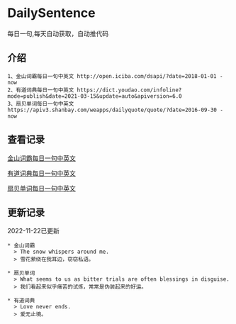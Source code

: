 # DailySentence

每日一句,每天自动获取，自动推代码

## 介绍

```
1、金山词霸每日一句中英文 http://open.iciba.com/dsapi/?date=2018-01-01 - now
2、有道词典每日一句中英文 https://dict.youdao.com/infoline?mode=publish&date=2021-03-15&update=auto&apiversion=6.0
3、扇贝单词每日一句中英文 https://apiv3.shanbay.com/weapps/dailyquote/quote/?date=2016-09-30 - now
```

## 查看记录

[金山词霸每日一句中英文](./data/iciba/)

[有道词典每日一句中英文](./data/youdao/)

[扇贝单词每日一句中英文](./data/shanbay/)

## 更新记录
2022-11-22已更新 
```
* 金山词霸
  > The snow whispers around me. 
  > 雪花萦绕在我耳边，窃窃私语。

* 扇贝单词
  > What seems to us as bitter trials are often blessings in disguise.
  > 我们看起来似乎痛苦的试炼，常常是伪装起来的好运。

* 有道词典
  > Love never ends.
  > 爱无止境。

```
